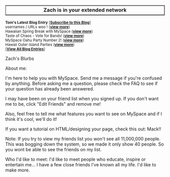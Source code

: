 <!-- I am in your extended network! -->
<table border=1 cellspacing=0 cellpadding=0>
  <tr>
    <td>
      <div align=center>
        <img width="882" height="1" /><br />
        <strong>Zach is in your extended network</strong><br />
        <img width="882" height="1" />
      </div>
    </td>
  </tr>
</table>

<sub>
  <strong>Tom's Latest Blog Entry</strong> [<strong><a href="https://flower.codes">Subscribe to this Blog</a></strong>]
</sub>
<br />
<sub>
  usernames / URLs woo !  (<strong><a href="https://flower.codes">view more</a></strong>)
</sub>
<br />
<sub>
  Hawaiian Spring Break with MySpace  (<strong><a href="https://flower.codes">view more</a></strong>)
</sub>
<br />
<sub>
  Taste of Chaos - Vote for Bands!  (<strong><a href="https://flower.codes">view more</a></strong>)
</sub>
<br />
<sub>
  MySpace Oahu Party Number 2!  (<strong><a href="https://flower.codes">view more</a></strong>)
</sub>
<br />
<sub>
  Hawaii Outer Island Parties  (<strong><a href="https://flower.codes">view more</a></strong>)
</sub>
<br />
<sub>
  [<strong><a href="https://flower.codes">View All Blog Entries</a></strong>]
</sub>
<br />

Zach's Blurbs

About me:

I'm here to help you with MySpace. Send me a message if you're confused by anything. Before asking me a question, please check the FAQ to see if your question has already been answered.

I may have been on your friend list when you signed up. If you don't want me to be, click "Edit Friends" and remove me!

Also, feel free to tell me what features you want to see on MySpace and if I think it's cool, we'll do it!

If you want a tutorial on HTML/designing your page, check this out: Mack!!

Note: If you try to view my friends list you won't see all 11,000,000 people. This was bogging down the system, so we made it only show 40 people. So you wont be able to see the friends on my list.

Who I'd like to meet:
I'd like to meet people who educate, inspire or entertain me... I have a few close friends I've known all my life. I'd like to make more. 
